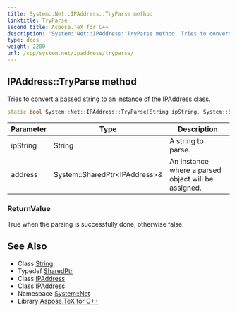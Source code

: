 ```yaml
---
title: System::Net::IPAddress::TryParse method
linktitle: TryParse
second_title: Aspose.TeX for C++
description: 'System::Net::IPAddress::TryParse method. Tries to convert a passed string to an instance of the IPAddress class in C++.'
type: docs
weight: 2200
url: /cpp/system.net/ipaddress/tryparse/
---
```

## IPAddress::TryParse method


Tries to convert a passed string to an instance of the [IPAddress](../) class.

```cpp
static bool System::Net::IPAddress::TryParse(String ipString, System::SharedPtr<IPAddress> &address)
```


| Parameter | Type | Description |
| --- | --- | --- |
| ipString | String | A string to parse. |
| address | System::SharedPtr\<IPAddress\>\& | An instance where a parsed object will be assigned. |

### ReturnValue

True when the parsing is successfully done, otherwise false.

## See Also

* Class [String](../../../system/string/)
* Typedef [SharedPtr](../../../system/sharedptr/)
* Class [IPAddress](../)
* Class [IPAddress](../)
* Namespace [System::Net](../../)
* Library [Aspose.TeX for C++](../../../)
